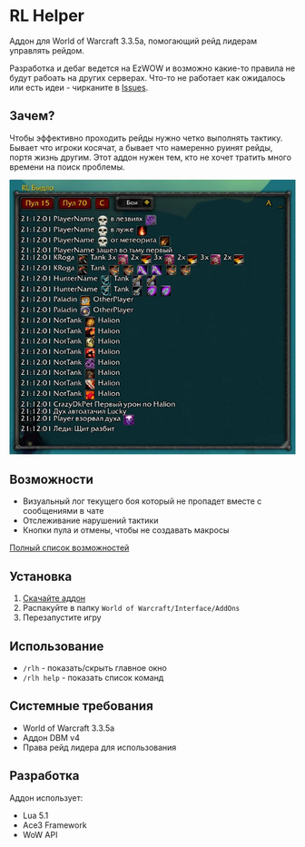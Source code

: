 # RL Helper

Аддон для World of Warcraft 3.3.5a, помогающий рейд лидерам управлять рейдом.

Разработка и дебаг ведется на EzWOW и возможно какие-то правила не будут рабоать на других серверах. 
Что-то не работает как ожидалось или есть идеи - чирканите в [Issues](https://github.com/atorian/raid-leader-helper/issues).

## Зачем?

Чтобы эффективно проходить рейды нужно четко выполнять тактику. Бывает что игроки косячат, а бывает что намеренно руинят рейды, портя жизнь другим. Этот аддон нужен тем, кто не хочет тратить много времени на поиск проблемы.

![Demo](example.jpg)

## Возможности

- Визуальный лог текущего боя который не пропадет вместе с сообщениями в чате
- Отслеживание нарушений тактики
- Кнопки пула и отмены, чтобы не создавать макросы

[Полный список возможностей](features.md)

## Установка

1. [Скачайте аддон](https://github.com/atorian/raid-leader-helper/releases)
2. Распакуйте в папку `World of Warcraft/Interface/AddOns`
3. Перезапустите игру

## Использование

- `/rlh` - показать/скрыть главное окно
- `/rlh help` - показать список команд

## Системные требования

- World of Warcraft 3.3.5a
- Аддон DBM v4
- Права рейд лидера для использования

## Разработка

Аддон использует:
- Lua 5.1
- Ace3 Framework
- WoW API
